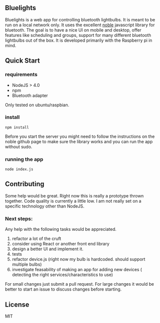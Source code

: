 ## Bluelights

Bluelights is a web app for controlling bluetooth lightbulbs. It is meant to be run on a local network only. It uses the excellent [noble](https://github.com/sandeepmistry/noble) javascript library for bluetooth. The goal is to have a nice UI on mobile and desktop, offer features like scheduling and groups, support for many different bluetooth lightbulbs out of the box. It is developed primarily with the Raspberry pi in mind.

## Quick Start

### requirements

* NodeJS > 4.0
* npm
* Bluetooth adapter

Only tested on ubuntu/raspbian.

### install

`npm install`

Before you start the server you might need to follow the instructions on the noble github page to make sure the library works and you can run the app without sudo.

### running the app

`node index.js`

## Contributing

Some help would be great. Right now this is really a prototype thrown together.
Code quality is currently a little low. I am not really set on a specific technology other than NodeJS. 

### Next steps:

Any help with the following tasks would be appreciated.

1. refactor a lot of the cruft
2. consider using React or another front end library
3. design a better UI and implement it.
4. tests
5. refactor device.js (right now my bulb is hardcoded. should support multiple bulbs)
6. investigate feasability of making an app for adding new devices ( detecting the right services/characteristics to use)

For small changes just submit a pull request. For large changes it would be better to
start an issue to discuss changes before starting.

## License

MIT